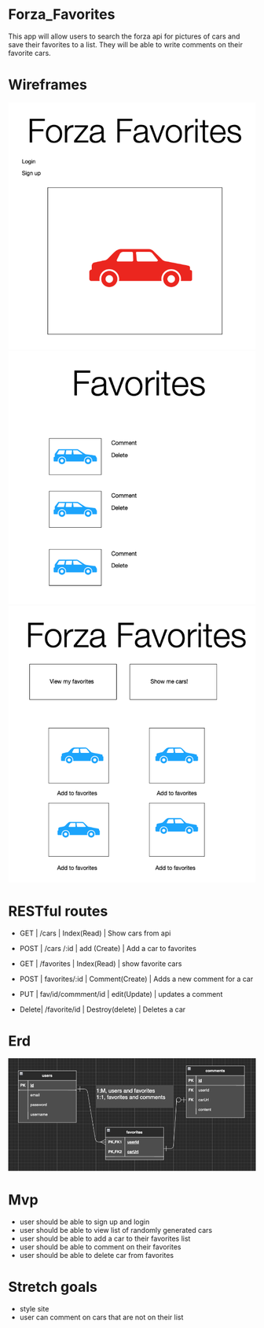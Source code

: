 # Forza_Favorites

This app will allow users to search the forza api for pictures of cars and save their favorites to a list.  They will be able to write comments on their favorite cars.

# Wireframes

![wireframe](./images/home.png)
![wireframe](./images/cars.png)
![wireframe](./images/favorites.png)

# RESTful routes


+ GET 	|	/cars				        |  Index(Read)		|	Show cars from api

+ POST	| /cars	/:id  			  | add (Create)		|	Add a car to favorites

+ GET		| /favorites			    | Index(Read)			| show favorite cars

+ POST	|  favorites/:id		  | Comment(Create) |	Adds a new comment for a car

+ PUT	  |	fav/id/commment/id	| edit(Update)		|	updates a comment

+ Delete|	/favorite/id		    | Destroy(delete)	|	Deletes a car

# Erd

![erd](./images/e.png)

# Mvp

+ user should be able to sign up and login
+ user should be able to view list of randomly generated cars
+ user should be able to add a car to their favorites list
+ user should be able to comment on their favorites
+ user should be able to delete car from favorites

# Stretch goals

+ style site
+ user can comment on cars that are not on their list
